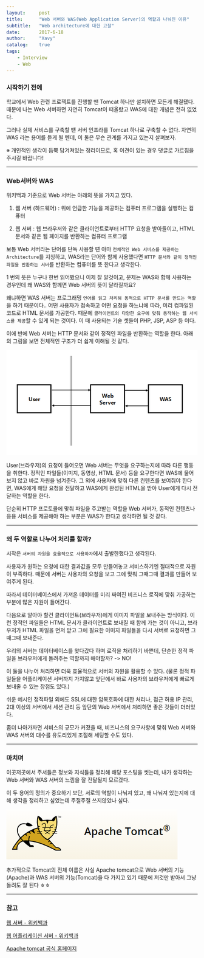 ```yaml
---
layout:     post
title:      "Web 서버와 WAS(Web Application Server)의 역할과 나눠진 이유"
subtitle:   "Web architecture에 대한 고찰"
date:       2017-6-18
author:     "Xavy"
catalog:    true
tags:
    - Interview
    - Web
---
```


### 시작하기 전에

학교에서 Web 관련 프로젝트를 진행할 땐 Tomcat 하나만 설치하면 모든게 해결됐다.
때문에 나는 Web 서버하면 자연히 Tomcat이 떠올랐고 WAS에 대한 개념은 전혀 없었다. 

그러나 실제 서비스를 구축할 떈 서버 인프라를 Tomcat 하나로 구축할 수 없다.
자연히 WAS 라는 용어를 듣게 될 텐데, 이 둘은 무슨 관계를 가지고 있는지 살펴보자.

※ 개인적인 생각이 듬뿍 담겨져있는 정리이므로, 혹 이견이 있는 경우 댓글로 가르침을 주시길 바랍니다!

- - -

### Web서버와 WAS

위키백과 기준으로 Web 서버는 아래의 뜻을 가지고 있다.

1. 웹 서버 (하드웨어) : 위에 언급한 기능을 제공하는 컴퓨터 프로그램을 실행하는 컴퓨터

2. 웹 서버  : 웹 브라우저와 같은 클라이언트로부터 HTTP 요청을 받아들이고, HTML 문서와 같은 웹 페이지를 반환하는 컴퓨터 프로그램

보통 Web 서버라는 단어를 단독 사용할 떈 아마 `전체적인 Web 서비스를 제공하는 Architecture`를 지칭하고, WAS라는 단어와 함께 사용했다면  `HTTP 문서와 같이 정적인 파일을 반환하는 서버`를 반환하는 컴퓨터를 뜻 한다고 생각한다. 

1 번의 뜻은 누구나 한번 읽어봤으니 이제 잘 알것이고, 문제는 WAS와 함께 사용하는 경우인데 왜 WAS와 함께면 Web 서버의 뜻이 달라질까요?

왜냐하면 WAS 서버는 프로그래밍 `언어를 읽고 처리해 동적으로 HTTP 문서를 만드는 역할`을 하기 때문이다..
어떤 사용자가 접속하고 어떤 요청을 하느냐에 따라, 미리 컴파일된 코드로 HTML 문서를 가공한다. 
때문에 `클라이언트의 다양한 요구에 맞춰 동작하는 웹 서비스를 제공`할 수 있게 되는 것이다.
이 때 사용되는 기술 셋들이 PHP, JSP, ASP 등 이다. 
 
이에 반에 Web 서버는 HTTP 문서와 같이 정적인 파일을 반환하는 역할을 한다. 아래의 그림을 보면 전체적인 구조가 더 쉽게 이해될 것 같다. 

<img class="shadow" src="/img/my-post/20170618_server_architecture/server.PNG" alt="server">

User(브라우저)의 요청이 들어오면 Web 서버는 무엇을 요구하는지에 따라 다른 행동을 취한다. 
정적인 파일들(이미지, 동영상, HTML 문서) 등을 요구한다면 WAS에 물어보지 않고 바로 자원을 넘겨준다.
그 외에 사용자에 맞춰 다른 컨텐츠를 보여줘야 한다면, WAS에게 해당 요청을 전달하고 WAS에게 완성된 HTML을 받아 User에게 다시 전달하는 역할을 한다.

단순히 HTTP 프로토콜에 맞춰 파일을 주고받는 역할을 Web 서버가, 동적인 컨텐츠나 응용 서비스를 제공해야 하는 부분은 WAS가 한다고 생각하면 될 것 같다.

- - -

### 왜 두 역할로 나누어 처리를 할까?
 
시작은 `서버의 자원을 효율적으로 사용하자`에서 출발한했다고 생각된다.

사용자가 원하는 요청에 대한 결과값을 모두 만들어놓고 서비스하기엔 절대적으로 자원이 부족하다.
때문에 서버는 사용자의 요청을 보고 그에 맞춰 그때그때 결과를 만들어 보여주게 된다.

따라서 데이터베이스에서 가져온 데이터를 미리 짜여진 비즈니스 로직에 맞춰 가공하는 부분에 많은 자원이 들어간다.

다음으로 알아야 할건 클라이언트(브라우저)에게 이미지 파일을 보내주는 방식이다. 
이런 정적인 파일들은 HTML 문서가 클라이언트로 보내질 때 함께 가는 것이 아니고, 브라우저가 HTML 파일을 먼저 받고 그에 필요한 이미지 파일들을 다시 서버로 요청하면 그때그때 보내준다.

우리의 서버는 데이터베이스를 왓다갔다 하며 로직을 처리하기 바쁜데, 단순한 정적 파일을 브라우저에게 돌려주는 역할까지 해야할까? -> NO!

이 둘을 나누어 처리하면 더욱 효율적으로 서버의 자원을 활용할 수 있다.
(물론 정적 파일들을 어플리케이션 서버까지 가지않고 앞단에서 바로 사용자의 브라우저에게 빠르게 보내줄 수 있는 장점도 있다.)

쉬운 예시인 정적파일 외에도 SSL에 대한 암복호화에 대한 처리나, 접근 허용 IP 관리, 2대 이상의 서버에서 세션 관리 등 앞단의 Web 서버에서 처리하면 좋은 것들이 더러있다.
 
좀더 나아가자면 서비스의 규모가 커졌을 때, 비즈니스의 요구사항에 맞춰 Web 서버와 WAS 서버의 대수를 유도리있게 조절해 세팅할 수도 있다.

- - -
  
### 마치며

이곳저곳에서 주서들은 정보와 지식들을 정리해 해당 포스팅을 썻는데, 내가 생각하는 Web 서버와 WAS 서버의 느낌을 잘 전달될지 모르겠다.

이 두 용어의 정의가 중요하기 보단, 서로의 역할이 나눠져 있고, 왜 나눠져 있는지에 대해 생각을 정리하고 싶었는데 주절주절 쓰지않았나 싶다.

<img class="shadow" src="/img/my-post/20170618_server_architecture/apache.PNG" alt="apache">

추가적으로 Tomcat의 전체 이름은 사실 Apache tomcat으로 Web 서버의 기능(Apache)과 WAS 서버의 기능(Tomcat)을 다 가지고 있기 때문에 저것만 받아서 그냥 돌려도 잘 된다 ㅎㅎ

- - -

### 참고

[웹 서버 - 위키백과](https://ko.wikipedia.org/wiki/%EC%9B%B9_%EC%84%9C%EB%B2%84)

[웹 어플리케이션 서버 - 위키백과](https://ko.wikipedia.org/wiki/%EC%9B%B9_%EC%95%A0%ED%94%8C%EB%A6%AC%EC%BC%80%EC%9D%B4%EC%85%98_%EC%84%9C%EB%B2%84)

[Apache tomcat 공식 홈페이지](http://tomcat.apache.org/)